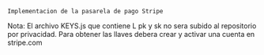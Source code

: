 ``` Implementacion de la pasarela de pago Stripe ```

Nota: El archivo KEYS.js que contiene L pk y sk no sera subido al repositorio por privacidad. Para obtener las llaves debera crear y activar una cuenta en stripe.com


